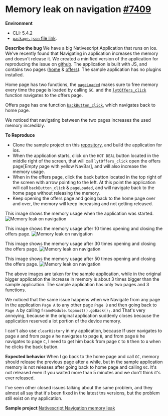 # Memory leak on navigation [#7409](https://github.com/NativeScript/NativeScript/issues/7409)

**Environment**
 - CLI: 5.4.2
 - [`package.json` file link](https://github.com/abozanona/Nativescript-Navigation-memory-leak/blob/master/package.json).

**Describe the bug**
We have a big Nativescript Application that runs on ios. We've recently found that Navigating in application increases the memory and doesn't release it. We created a minified version of the application for reproducing the issue on [github](https://github.com/abozanona/Nativescript-Navigation-memory-leak). The application is built with JS, and contains two pages ([home](https://github.com/abozanona/Nativescript-Navigation-memory-leak/tree/master/app/home) & [offers](https://github.com/abozanona/Nativescript-Navigation-memory-leak/tree/master/app/offers)). The sample application has no plugins installed.

Home page has two functions, the [`pageLoaded`](https://github.com/abozanona/Nativescript-Navigation-memory-leak/blob/master/app/home/home-page.js#L4) makes sure to free memory every time the page is loaded by calling `GC`. and the [`lytOffers_click`](https://github.com/abozanona/Nativescript-Navigation-memory-leak/blob/master/app/home/home-view-model.js#L38) function navigates to the offers page.

Offers page has one function [`backButton_click`](https://github.com/abozanona/Nativescript-Navigation-memory-leak/blob/master/app/offers/offers-view-model.js#L6), which navigates back to home page.

We noticed that navigating between the two pages increases the used memory incredibly.

**To Reproduce**

 - Clone the sample project on this [repository](https://github.com/abozanona/Nativescript-Navigation-memory-leak), and build the application for ios.
 - When the application starts, click on the `HOT DEAL` button located in the middle right of the screen, that will call `lytOffers_click` open the offers page[Empty page with yellow NavBar], and will also increase the memory usage.
 - When in the offers page, click the back button located in the top right of the screen with arrow pointing to the left. At this point the application will call `backButton_click` & `pageLoaded`, and will navigate back to the home page without releasing the memory.
 - Keep opening the offers page and going back to the home page over and over, the memory will keep increasing and not getting released.

This image shows the memory usage when the application was started.
![Memory leak on navigation](https://i.imgur.com/yVaup5f.png)

This image shows the memory usage after 10 times opening and closing the offers page.
![Memory leak on navigation](https://i.imgur.com/gPRqzmL.png)

This image shows the memory usage after 30 times opening and closing the offers page.
![Memory leak on navigation](https://i.imgur.com/r1PwGcor.png)

This image shows the memory usage after 50 times opening and closing the offers page.
![Memory leak on navigation](https://i.imgur.com/krciDiB.png)

The above images are taken for the sample application, while in the original bigger application the increase in memory is about 3 times bigger than the sample application. The sample application has only two pages and 3 functions.

We noticed that the same issue happens when we Navigate from any page in the application `Page A` to any other page `Page B` and then going back to `Page A` by calling `frameModule.topmost().goBack();`. and That's very annoying, because in the original application suddenly closes because the application reserved a lot portion of the device memory.

I can't also use `clearHistory` in my application, because If user navigates to page `A` and from page `A` he navigates to page `B`, and from page `B` he navigates to page `C`, I need to get him back from page `C` to `B` then to `A` when he clicks the back button.

**Expected behavior**
When I go back to the home page and call `GC`, memory should release the previous page after a while, but in the sample application memory is not releases after going back to home page and calling `GC`. It's not released even if you waited more than 5 minutes and we don't think it's ever released.

I've seen other closed issues talking about the same problem, and they almost all say that it's been fixed in the latest tns versions, but the problem still exist on my application.

**Sample project**
[Nativescript Navigation memory leak](https://github.com/abozanona/Nativescript-Navigation-memory-leak)
